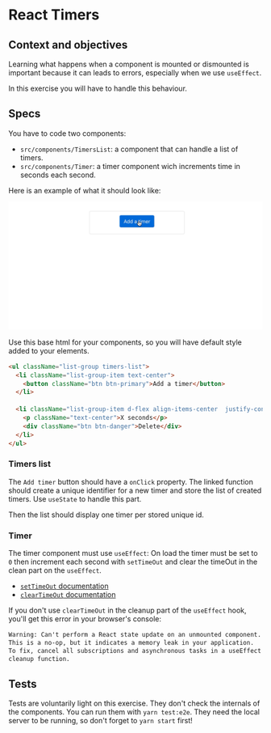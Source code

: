  <!-- FAIL  tests/timers.test.tsx (22.868 s)
  React timers
    ✕ Should have a 'Add a timer' button. (8336 ms)
    ✕ Should create new timers when click on 'Add a timer'. (5331 ms)
    ✕ Should remove a timer when click on its 'Delete' button. (5348 ms) -->

# React Timers

## Context and objectives

Learning what happens when a component is mounted or dismounted is important because it can leads to errors, especially when we use `useEffect`.

In this exercise you will have to handle this behaviour.

## Specs

You have to code two components:

- `src/components/TimersList`: a component that can handle a list of timers.
- `src/components/Timer`: a timer component wich increments time in seconds each second.

Here is an example of what it should look like:

![timers example](./assets/images/timers-demo.gif)

Use this base html for your components, so you will have default style added to your elements.

```html
<ul className="list-group timers-list">
  <li className="list-group-item text-center">
    <button className="btn btn-primary">Add a timer</button>
  </li>

  <li className="list-group-item d-flex align-items-center  justify-content-between">
    <p className="text-center">X seconds</p>
    <div className="btn btn-danger">Delete</div>
  </li>
</ul>
```

### Timers list

The `Add timer` button should have a `onClick` property. The linked function should create a unique identifier for a new timer and store the list of created timers. Use `useState` to handle this part.

Then the list should display one timer per stored unique id.

### Timer

The timer component must use `useEffect`: On load the timer must be set to `0` then increment each second with `setTimeOut` and clear the timeOut in the clean part on the `useEffect`.

- [`setTimeOut` documentation](https://developer.mozilla.org/en-US/docs/Web/API/WindowOrWorkerGlobalScope/setTimeout)
- [`clearTimeOut` documentation](https://developer.mozilla.org/fr/docs/Web/API/WindowOrWorkerGlobalScope/clearTimeout#Exemples)

If you don't use `clearTimeOut` in the cleanup part of the `useEffect` hook, you'll get this error in your browser's console:

```
Warning: Can't perform a React state update on an unmounted component. This is a no-op, but it indicates a memory leak in your application. To fix, cancel all subscriptions and asynchronous tasks in a useEffect cleanup function.
```

## Tests

Tests are voluntarily light on this exercise. They don't check the internals of the components. You can run them with `yarn test:e2e`. They need the local server to be running, so don't forget to `yarn start` first!
